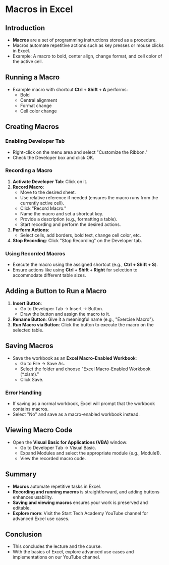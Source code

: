 
# Macros in Excel

## Introduction
- **Macros** are a set of programming instructions stored as a procedure.
- Macros automate repetitive actions such as key presses or mouse clicks in Excel.
- Example: A macro to bold, center align, change format, and cell color of the active cell.

## Running a Macro
- Example macro with shortcut **Ctrl + Shift + A** performs:
  - Bold
  - Central alignment
  - Format change
  - Cell color change

## Creating Macros
### Enabling Developer Tab
- Right-click on the menu area and select "Customize the Ribbon."
- Check the Developer box and click OK.

### Recording a Macro
1. **Activate Developer Tab**: Click on it.
2. **Record Macro**:
   - Move to the desired sheet.
   - Use relative reference if needed (ensures the macro runs from the currently active cell).
   - Click "Record Macro."
   - Name the macro and set a shortcut key.
   - Provide a description (e.g., formatting a table).
   - Start recording and perform the desired actions.
3. **Perform Actions**:
   - Select cells, add borders, bold text, change cell color, etc.
4. **Stop Recording**: Click "Stop Recording" on the Developer tab.

### Using Recorded Macros
- Execute the macro using the assigned shortcut (e.g., **Ctrl + Shift + S**).
- Ensure actions like using **Ctrl + Shift + Right** for selection to accommodate different table sizes.

## Adding a Button to Run a Macro
1. **Insert Button**:
   - Go to Developer Tab → Insert → Button.
   - Draw the button and assign the macro to it.
2. **Rename Button**: Give it a meaningful name (e.g., "Exercise Macro").
3. **Run Macro via Button**: Click the button to execute the macro on the selected table.

## Saving Macros
- Save the workbook as an **Excel Macro-Enabled Workbook**:
  - Go to File → Save As.
  - Select the folder and choose "Excel Macro-Enabled Workbook (*.xlsm)."
  - Click Save.

### Error Handling
- If saving as a normal workbook, Excel will prompt that the workbook contains macros.
- Select "No" and save as a macro-enabled workbook instead.

## Viewing Macro Code
- Open the **Visual Basic for Applications (VBA)** window:
  - Go to Developer Tab → Visual Basic.
  - Expand Modules and select the appropriate module (e.g., Module1).
  - View the recorded macro code.

## Summary
- **Macros** automate repetitive tasks in Excel.
- **Recording and running macros** is straightforward, and adding buttons enhances usability.
- **Saving and viewing macros** ensures your work is preserved and editable.
- **Explore more**: Visit the Start Tech Academy YouTube channel for advanced Excel use cases.

## Conclusion
- This concludes the lecture and the course.
- With the basics of Excel, explore advanced use cases and implementations on our YouTube channel.
